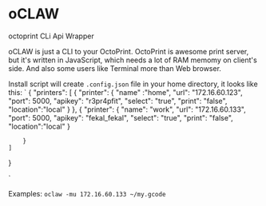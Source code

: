 oCLAW
=====

octoprint CLi Api Wrapper

oCLAW is just a CLI to your OctoPrint. OctoPrint is awesome print server, but it's written in JavaScript, which needs a lot of RAM memomy on client's side. And also some users like Terminal more than Web browser.

Install script will create `.config.json` file in your home directory, it looks like this:
`
{
    "printers": [
        {
            "printer": {
                "name" :"home",
                "url": "172.16.60.123",
                "port": 5000,
                "apikey": "r3pr4pfit",
                "select": "true",
                "print": "false",
                "location":"local"
            }
        },
        {
            "printer": {
                "name": "work",
                "url": "172.16.60.133",
                "port": 5000,
                "apikey": "fekal_fekal",
                "select": "true",
                "print": "false",
                "location":"local"
            }

        }
    ]
}

`




Examples:
`oclaw -mu 172.16.60.133 ~/my.gcode`



